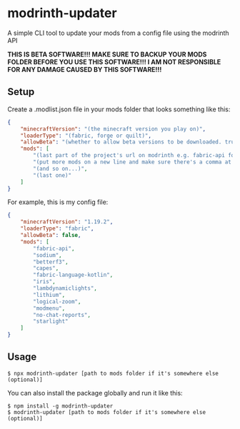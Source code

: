 # modrinth-updater

A simple CLI tool to update your mods from a config file using the modrinth API

**THIS IS BETA SOFTWARE!!! MAKE SURE TO BACKUP YOUR MODS FOLDER BEFORE YOU USE THIS SOFTWARE!!! I AM NOT RESPONSIBLE FOR ANY DAMAGE CAUSED BY THIS SOFTWARE!!!**

## Setup


Create a .modlist.json file in your mods folder that looks something like this:

```json
{
    "minecraftVersion": "(the minecraft version you play on)",
    "loaderType": "(fabric, forge or quilt)",
    "allowBeta": "(whether to allow beta versions to be downloaded. true or false)",
    "mods": [
        "(last part of the project's url on modrinth e.g. fabric-api for the Fabric API)",
        "(put more mods on a new line and make sure there's a comma at the end of the previous line)",
        "(and so on...)",
        "(last one)"
    ]
}
```

For example, this is my config file:

```json
{
    "minecraftVersion": "1.19.2",
    "loaderType": "fabric",
    "allowBeta": false,
    "mods": [
        "fabric-api",
        "sodium",
        "betterf3",
        "capes",
        "fabric-language-kotlin",
        "iris",
        "lambdynamiclights",
        "lithium",
        "logical-zoom",
        "modmenu",
        "no-chat-reports",
        "starlight"
    ]
}
```

## Usage

```
$ npx modrinth-updater [path to mods folder if it's somewhere else (optional)]
```

You can also install the package globally and run it like this:

```
$ npm install -g modrinth-updater
$ modrinth-updater [path to mods folder if it's somewhere else (optional)]
```
